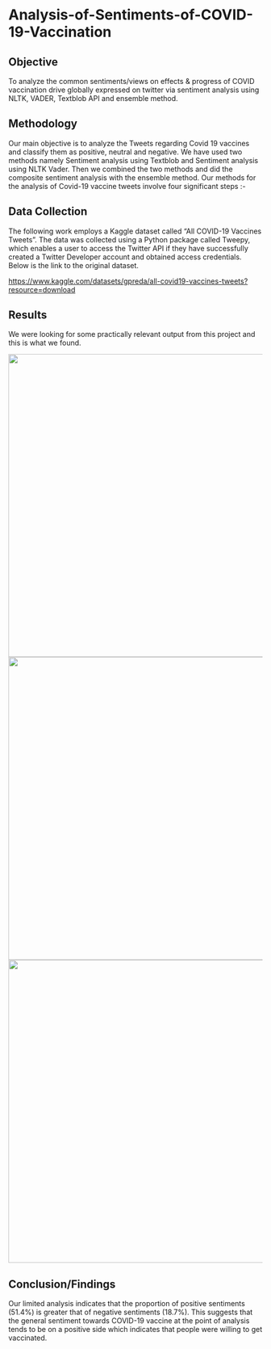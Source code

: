 # Analysis-of-Sentiments-of-COVID-19-Vaccination

## Objective
To analyze the common sentiments/views on effects & progress of COVID vaccination drive globally expressed on twitter via sentiment analysis using NLTK, VADER, Textblob API and ensemble method.


## Methodology
Our main objective is to analyze the Tweets regarding Covid 19 vaccines and classify them as positive, neutral and negative. We have used two methods namely Sentiment analysis using Textblob and Sentiment analysis using NLTK Vader. Then we combined the two methods and did the composite sentiment analysis with the ensemble method. Our methods for the analysis of Covid-19 vaccine tweets involve four significant steps :-


## Data Collection
The following work employs a Kaggle dataset called “All COVID-19 Vaccines Tweets”. The data was collected using a Python package called Tweepy, which enables a user to access the Twitter API if they have successfully created a Twitter Developer account and obtained access credentials.
Below is the link to the original dataset.

https://www.kaggle.com/datasets/gpreda/all-covid19-vaccines-tweets?resource=download


## Results
We were looking for some practically relevant output from this project and this is what we found. 

<img src="https://user-images.githubusercontent.com/63241474/167245200-3286627d-769e-4e96-b3e8-270b6d9a416c.png" width="600">

<img src="https://user-images.githubusercontent.com/63241474/167245201-92fa8834-0180-45da-8872-b417c22c2fd2.png" width="600">

<img src="https://user-images.githubusercontent.com/63241474/167245203-ed00d691-371b-49e0-9c07-3d418ce310d7.png" width="600">


## Conclusion/Findings
Our limited analysis indicates that the proportion of positive sentiments (51.4%) is  greater that of negative sentiments (18.7%). This suggests that the general sentiment towards COVID-19 vaccine at the point of analysis tends to be on a positive side which indicates that people were willing to get vaccinated.
